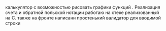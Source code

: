 калькулятор с возможностью рисовать графики функций . Реализация счета и обратной польской нотации работаю на стеке реализованный на С.
также на фронте написанн простенький валидатор для вводимой строки
